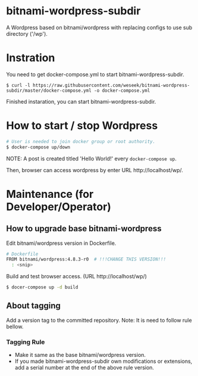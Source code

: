 # bitnami-wordpress-subdir

A Wordpress based on bitnami/wordpress with replacing configs to use sub directory ('/wp').

# Instration

You need to get docker-compose.yml to start bitnami-wordpress-subdir.

```
$ curl -l https://raw.githubusercontent.com/weseek/bitnami-wordpress-subdir/master/docker-compose.yml -o docker-compose.yml
```

Finished instaration, you can start bitnami-wordpress-subdir.

# How to start / stop Wordpress

```sh
# User is needed to join docker group or root authority.
$ docker-compose up/down
```

NOTE: A post is created titled 'Hello World!' every `docker-compose up`.

Then, browser can access wordpress by enter URL http://localhost/wp/.

# Maintenance (for Developer/Operator)

## How to upgrade base bitnami-wordpress

Edit bitnami/wordpress version in Dockerfile.

```sh
# Dockerfile
FROM bitnami/wordpress:4.8.3-r0  # !!!CHANGE THIS VERSION!!!
  : <snip>
```

Build and test browser access. (URL http://localhost/wp/)

```sh
$ docer-compose up -d build
```

## About tagging

Add a version tag to the committed repository.
Note: It is need to follow rule bellow.

### Tagging Rule

- Make it same as the base bitnami/wordpress version.
- If you made bitnami-wordpress-subdir own modifications or extensions, add a serial number at the end of the above rule version.
